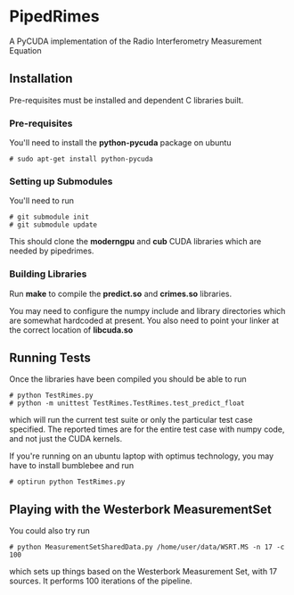 # PipedRimes

A PyCUDA implementation of the Radio Interferometry Measurement Equation

## Installation

Pre-requisites must be installed and dependent C libraries built.

### Pre-requisites

You'll need to install the **python-pycuda** package on ubuntu

    # sudo apt-get install python-pycuda

### Setting up Submodules

You'll need to run

    # git submodule init
    # git submodule update

This should clone the **moderngpu** and **cub** CUDA libraries which are needed by pipedrimes.

### Building Libraries

Run **make** to compile the **predict.so** and **crimes.so** libraries.

You may need to configure the numpy include and library directories which are somewhat hardcoded at present. You also need to point your linker at the correct location of **libcuda.so**


## Running Tests

Once the libraries have been compiled you should be able to run

    # python TestRimes.py
    # python -m unittest TestRimes.TestRimes.test_predict_float

which will run the current test suite or only the particular test case specified. The reported times are for the entire test case with numpy code, and not just the CUDA kernels.

If you're running on an ubuntu laptop with optimus technology, you may have to install bumblebee and run

    # optirun python TestRimes.py

## Playing with the Westerbork MeasurementSet

You could also try run

    # python MeasurementSetSharedData.py /home/user/data/WSRT.MS -n 17 -c 100

which sets up things based on the Westerbork Measurement Set, with 17 sources. It performs 100 iterations of the pipeline.
